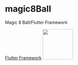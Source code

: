# magic8Ball
Magic 8 Ball/Flutter Framework 

<a href="http://flutter.dev">Flutter Framework</a>
<img src="" width="100">